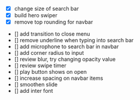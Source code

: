 - [x] change size of search bar
- [x] build hero swiper
- [x] remove top rounding for navbar
- [] add transition to close menu
- [] remove underline when typing into search bar
- [] add microphone to search bar in navbar
- [] add corner radius to input
- [] review blur, try changing opacity value
- [] review swipe timer
- [] play button shows on open
- [] increase spacing on navbar items
- [] smoothen slide
- [] add inter font
